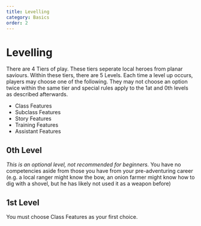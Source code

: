 ```yaml
---
title: Levelling 
category: Basics
order: 2
---
```


# Levelling

There are 4 Tiers of play. These tiers seperate local heroes from planar saviours.
Within these tiers, there are 5 Levels.
Each time a level up occurs, players may choose one of the following. They may not choose an option twice within the same tier and special rules apply to the 1at and 0th levels as described afterwards.

- Class Features
- Subclass Features
- Story Features
- Training Features
- Assistant Features

## 0th Level
*This is an optional level, not recommended for beginners.*
You have no competencies aside from those you have from your pre-adventuring career (e.g. a local ranger might know the bow, an onion farmer might know how to dig with a shovel, but he has likely not used it as a weapon before)

## 1st Level
You must choose Class Features as your first choice.
